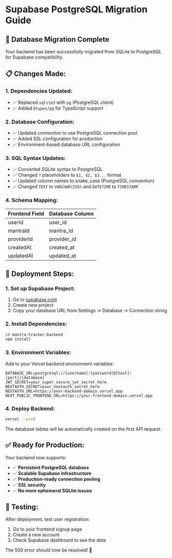 # Supabase PostgreSQL Migration Guide

## 🔄 Database Migration Complete

Your backend has been successfully migrated from SQLite to PostgreSQL for Supabase compatibility.

## 📋 **Changes Made:**

### **1. Dependencies Updated:**
- ✅ Replaced `sqlite3` with `pg` (PostgreSQL client)
- ✅ Added `@types/pg` for TypeScript support

### **2. Database Configuration:**
- ✅ Updated connection to use PostgreSQL connection pool
- ✅ Added SSL configuration for production
- ✅ Environment-based database URL configuration

### **3. SQL Syntax Updates:**
- ✅ Converted SQLite syntax to PostgreSQL
- ✅ Changed `?` placeholders to `$1, $2, $3...` format
- ✅ Updated column names to snake_case (PostgreSQL convention)
- ✅ Changed `TEXT` to `VARCHAR(255)` and `DATETIME` to `TIMESTAMP`

### **4. Schema Mapping:**
| Frontend Field | Database Column |
|---------------|-----------------|
| userId | user_id |
| mantraId | mantra_id |
| providerId | provider_id |
| createdAt | created_at |
| updatedAt | updated_at |

## 🚀 **Deployment Steps:**

### **1. Set up Supabase Project:**
1. Go to [supabase.com](https://supabase.com)
2. Create new project
3. Copy your database URL from Settings → Database → Connection string

### **2. Install Dependencies:**
```bash
cd mantra-tracker-backend
npm install
```

### **3. Environment Variables:**
Add to your Vercel backend environment variables:
```env
DATABASE_URL=postgresql://[username]:[password]@[host]:[port]/[database]
JWT_SECRET=your_super_secure_jwt_secret_here
NEXTAUTH_SECRET=your_nextauth_secret_here
NEXTAUTH_URL=https://your-backend-domain.vercel.app
NEXT_PUBLIC_FRONTEND_URL=https://your-frontend-domain.vercel.app
```

### **4. Deploy Backend:**
```bash
vercel --prod
```

The database tables will be automatically created on the first API request.

## ✅ **Ready for Production:**

Your backend now supports:
- ✅ **Persistent PostgreSQL database**
- ✅ **Scalable Supabase infrastructure**
- ✅ **Production-ready connection pooling**
- ✅ **SSL security**
- ✅ **No more ephemeral SQLite issues**

## 🔧 **Testing:**

After deployment, test user registration:
1. Go to your frontend signup page
2. Create a new account
3. Check Supabase dashboard to see the data

The 500 error should now be resolved! 🎉
